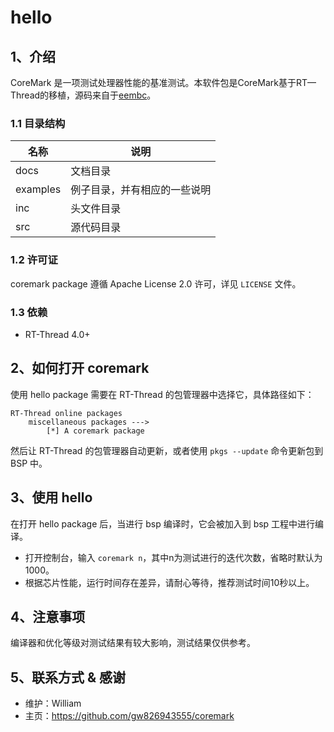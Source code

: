 # hello

## 1、介绍

CoreMark 是一项测试处理器性能的基准测试。本软件包是CoreMark基于RT—Thread的移植，源码来自于[eembc](https://github.com/eembc/coremark)。

### 1.1 目录结构

| 名称 | 说明 |
| ---- | ---- |
| docs  | 文档目录 |
| examples | 例子目录，并有相应的一些说明 |
| inc  | 头文件目录 |
| src  | 源代码目录 |

### 1.2 许可证

coremark package 遵循 Apache License 2.0 许可，详见 `LICENSE` 文件。

### 1.3 依赖

- RT-Thread 4.0+

## 2、如何打开 coremark

使用 hello package 需要在 RT-Thread 的包管理器中选择它，具体路径如下：

```
RT-Thread online packages
    miscellaneous packages --->
        [*] A coremark package
```

然后让 RT-Thread 的包管理器自动更新，或者使用 `pkgs --update` 命令更新包到 BSP 中。

## 3、使用 hello

在打开 hello package 后，当进行 bsp 编译时，它会被加入到 bsp 工程中进行编译。

* 打开控制台，输入 `coremark n`，其中n为测试进行的迭代次数，省略时默认为1000。
* 根据芯片性能，运行时间存在差异，请耐心等待，推荐测试时间10秒以上。 

## 4、注意事项

编译器和优化等级对测试结果有较大影响，测试结果仅供参考。

## 5、联系方式 & 感谢

* 维护：William
* 主页：https://github.com/gw826943555/coremark

